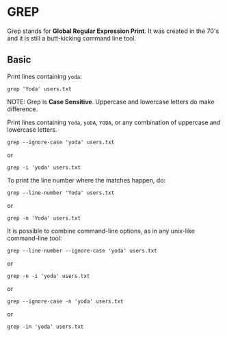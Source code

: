 GREP
====

Grep stands for **Global Regular Expression Print**. It was created
in the 70's and it is still a butt-kicking command line tool.



## Basic ##

Print lines containing <code>yoda</code>:

    grep 'Yoda' users.txt


NOTE: Grep is **Case Sensitive**. Uppercase and lowercase letters do make difference.


Print lines containing <code>Yoda</code>, <code>yoDA</code>, <code>YODA</code>, or
any combination of uppercase and lowercase letters.

    grep --ignore-case 'yoda' users.txt

or

    grep -i 'yoda' users.txt


To print the line number where the matches happen, do:

    grep --line-number 'Yoda' users.txt

or

    grep -n 'Yoda' users.txt


It is possible to combine command-line options, as in any unix-like command-line tool:

    grep --line-number --ignore-case 'yoda' users.txt

or

    grep -n -i 'yoda' users.txt

or

    grep --ignore-case -n 'yoda' users.txt

or

    grep -in 'yoda' users.txt
